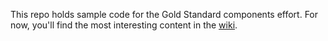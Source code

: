 This repo holds sample code for the Gold Standard components effort. For now, you'll find the most interesting content in the [wiki](https://github.com/webcomponents/gold-standard/wiki).